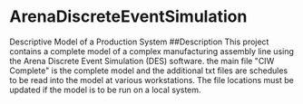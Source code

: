 # ArenaDiscreteEventSimulation
Descriptive Model of a Production System
##Description
This project contains a complete model of a complex manufacturing assembly line using the Arena Discrete Event Simulation (DES) software. the main file "CIW Complete" is the complete model and the additional txt files are schedules to be read into the model at various workstations. The file locations must be updated if the model is to be run on a local system. 
